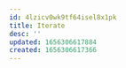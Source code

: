 ```yaml
---
id: 4lzicv0wk9tf64isel8x1pk
title: Iterate
desc: ''
updated: 1656306617884
created: 1656306617366
---
```


